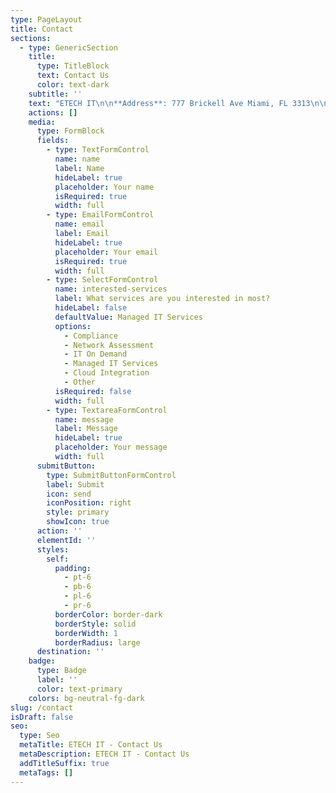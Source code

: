 ```yaml
---
type: PageLayout
title: Contact
sections:
  - type: GenericSection
    title:
      type: TitleBlock
      text: Contact Us
      color: text-dark
    subtitle: ''
    text: "ETECH IT\n\n**Address**: 777 Brickell Ave Miami, FL 3313\n\n**Phone**:\_754-888-3201\n\n**Email**: \_[info@etechitservice.com](email:info@etechitservice.com)\n"
    actions: []
    media:
      type: FormBlock
      fields:
        - type: TextFormControl
          name: name
          label: Name
          hideLabel: true
          placeholder: Your name
          isRequired: true
          width: full
        - type: EmailFormControl
          name: email
          label: Email
          hideLabel: true
          placeholder: Your email
          isRequired: true
          width: full
        - type: SelectFormControl
          name: interested-services
          label: What services are you interested in most?
          hideLabel: false
          defaultValue: Managed IT Services
          options:
            - Compliance
            - Network Assessment
            - IT On Demand
            - Managed IT Services
            - Cloud Integration
            - Other
          isRequired: false
          width: full
        - type: TextareaFormControl
          name: message
          label: Message
          hideLabel: true
          placeholder: Your message
          width: full
      submitButton:
        type: SubmitButtonFormControl
        label: Submit
        icon: send
        iconPosition: right
        style: primary
        showIcon: true
      action: ''
      elementId: ''
      styles:
        self:
          padding:
            - pt-6
            - pb-6
            - pl-6
            - pr-6
          borderColor: border-dark
          borderStyle: solid
          borderWidth: 1
          borderRadius: large
      destination: ''
    badge:
      type: Badge
      label: ''
      color: text-primary
    colors: bg-neutral-fg-dark
slug: /contact
isDraft: false
seo:
  type: Seo
  metaTitle: ETECH IT - Contact Us
  metaDescription: ETECH IT - Contact Us
  addTitleSuffix: true
  metaTags: []
---
```

